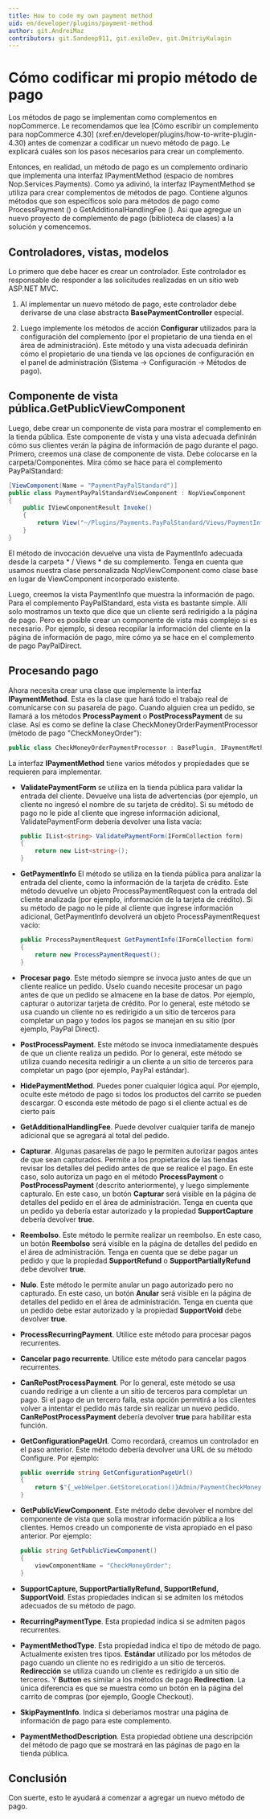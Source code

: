 ```yaml
---
title: How to code my own payment method
uid: en/developer/plugins/payment-method
author: git.AndreiMaz
contributors: git.Sandeep911, git.exileDev, git.DmitriyKulagin
---
```


# Cómo codificar mi propio método de pago

Los métodos de pago se implementan como complementos en nopCommerce. Le recomendamos que lea [Cómo escribir un complemento para nopCommerce 4.30] (xref:en/developer/plugins/how-to-write-plugin-4.30) antes de comenzar a codificar un nuevo método de pago. Le explicará cuáles son los pasos necesarios para crear un complemento.

Entonces, en realidad, un método de pago es un complemento ordinario que implementa una interfaz IPaymentMethod (espacio de nombres Nop.Services.Payments). Como ya adivinó, la interfaz IPaymentMethod se utiliza para crear complementos de métodos de pago. Contiene algunos métodos que son específicos solo para métodos de pago como ProcessPayment () o GetAdditionalHandlingFee (). Así que agregue un nuevo proyecto de complemento de pago (biblioteca de clases) a la solución y comencemos.

## Controladores, vistas, modelos

Lo primero que debe hacer es crear un controlador. Este controlador es responsable de responder a las solicitudes realizadas en un sitio web ASP.NET MVC.

1. Al implementar un nuevo método de pago, este controlador debe derivarse de una clase abstracta **BasePaymentController** especial.

1. Luego implemente los métodos de acción **Configurar** utilizados para la configuración del complemento (por el propietario de una tienda en el área de administración). Este método y una vista adecuada definirán cómo el propietario de una tienda ve las opciones de configuración en el panel de administración (Sistema → Configuración → Métodos de pago).

## Componente de vista pública.GetPublicViewComponent

Luego, debe crear un componente de vista para mostrar el complemento en la tienda pública. Este componente de vista y una vista adecuada definirán cómo sus clientes verán la página de información de pago durante el pago. Primero, creemos una clase de componente de vista. Debe colocarse en la carpeta/Componentes. Mira cómo se hace para el complemento PayPalStandard:

```csharp
[ViewComponent(Name = "PaymentPayPalStandard")]
public class PaymentPayPalStandardViewComponent : NopViewComponent
{
    public IViewComponentResult Invoke()
    {
        return View("~/Plugins/Payments.PayPalStandard/Views/PaymentInfo.cshtml");
    }
}
```

El método de invocación devuelve una vista de PaymentInfo adecuada desde la carpeta * / Views * de su complemento. Tenga en cuenta que usamos nuestra clase personalizada NopViewComponent como clase base en lugar de ViewComponent incorporado existente.

Luego, creemos la vista PaymentInfo que muestra la información de pago. Para el complemento PayPalStandard, esta vista es bastante simple. Allí solo mostramos un texto que dice que un cliente será redirigido a la página de pago. Pero es posible crear un componente de vista más complejo si es necesario. Por ejemplo, si desea recopilar la información del cliente en la página de información de pago, mire cómo ya se hace en el complemento de pago PayPalDirect.

## Procesando pago

Ahora necesita crear una clase que implemente la interfaz **IPaymentMethod**. Esta es la clase que hará todo el trabajo real de comunicarse con su pasarela de pago. Cuando alguien crea un pedido, se llamará a los métodos **ProcessPayment** o **PostProcessPayment** de su clase. Así es como se define la clase CheckMoneyOrderPaymentProcessor (método de pago "CheckMoneyOrder"):
```csharp
public class CheckMoneyOrderPaymentProcessor : BasePlugin, IPaymentMethod
```

La interfaz **IPaymentMethod** tiene varios métodos y propiedades que se requieren para implementar.

- **ValidatePaymentForm** se utiliza en la tienda pública para validar la entrada del cliente. Devuelve una lista de advertencias (por ejemplo, un cliente no ingresó el nombre de su tarjeta de crédito). Si su método de pago no le pide al cliente que ingrese información adicional, ValidatePaymentForm debería devolver una lista vacía:
    ```csharp
    public IList<string> ValidatePaymentForm(IFormCollection form)
    {
        return new List<string>();
    }
    ```

- **GetPaymentInfo** El método se utiliza en la tienda pública para analizar la entrada del cliente, como la información de la tarjeta de crédito. Este método devuelve un objeto ProcessPaymentRequest con la entrada del cliente analizada (por ejemplo, información de la tarjeta de crédito). Si su método de pago no le pide al cliente que ingrese información adicional, GetPaymentInfo devolverá un objeto ProcessPaymentRequest vacío:

    ```csharp
    public ProcessPaymentRequest GetPaymentInfo(IFormCollection form)
    {
        return new ProcessPaymentRequest();
    }
    ```

- **Procesar pago**. Este método siempre se invoca justo antes de que un cliente realice un pedido. Úselo cuando necesite procesar un pago antes de que un pedido se almacene en la base de datos. Por ejemplo, capturar o autorizar tarjeta de crédito. Por lo general, este método se usa cuando un cliente no es redirigido a un sitio de terceros para completar un pago y todos los pagos se manejan en su sitio (por ejemplo, PayPal Direct).
- **PostProcessPayment**. Este método se invoca inmediatamente después de que un cliente realiza un pedido. Por lo general, este método se utiliza cuando necesita redirigir a un cliente a un sitio de terceros para completar un pago (por ejemplo, PayPal estándar).
- **HidePaymentMethod**. Puedes poner cualquier lógica aquí. Por ejemplo, oculte este método de pago si todos los productos del carrito se pueden descargar. O esconda este método de pago si el cliente actual es de cierto país
- **GetAdditionalHandlingFee**. Puede devolver cualquier tarifa de manejo adicional que se agregará al total del pedido.
- **Capturar**. Algunas pasarelas de pago le permiten autorizar pagos antes de que sean capturados. Permite a los propietarios de las tiendas revisar los detalles del pedido antes de que se realice el pago. En este caso, solo autoriza un pago en el método **ProcessPayment** o **PostProcessPayment** (descrito anteriormente), y luego simplemente capturalo. En este caso, un botón **Capturar** será visible en la página de detalles del pedido en el área de administración. Tenga en cuenta que un pedido ya debería estar autorizado y la propiedad **SupportCapture** debería devolver **true**.
- **Reembolso**. Este método le permite realizar un reembolso. En este caso, un botón **Reembolso** será visible en la página de detalles del pedido en el área de administración. Tenga en cuenta que se debe pagar un pedido y que la propiedad **SupportRefund** o **SupportPartiallyRefund** debe devolver **true**.
- **Nulo**. Este método le permite anular un pago autorizado pero no capturado. En este caso, un botón **Anular** será visible en la página de detalles del pedido en el área de administración. Tenga en cuenta que un pedido debe estar autorizado y la propiedad **SupportVoid** debe devolver **true**.
- **ProcessRecurringPayment**. Utilice este método para procesar pagos recurrentes.
- **Cancelar pago recurrente**. Utilice este método para cancelar pagos recurrentes.
- **CanRePostProcessPayment**. Por lo general, este método se usa cuando redirige a un cliente a un sitio de terceros para completar un pago. Si el pago de un tercero falla, esta opción permitirá a los clientes volver a intentar el pedido más tarde sin realizar un nuevo pedido. **CanRePostProcessPayment** debería devolver **true** para habilitar esta función.
- **GetConfigurationPageUrl**. Como recordará, creamos un controlador en el paso anterior. Este método debería devolver una URL de su método Configure. Por ejemplo:

    ```csharp
    public override string GetConfigurationPageUrl()
    {
        return $"{_webHelper.GetStoreLocation()}Admin/PaymentCheckMoneyOrder/Configure";
    }
    ```

- **GetPublicViewComponent**. Este método debe devolver el nombre del componente de vista que solía mostrar información pública a los clientes. Hemos creado un componente de vista apropiado en el paso anterior. Por ejemplo:
    ```csharp
    public string GetPublicViewComponent()
    {
        viewComponentName = "CheckMoneyOrder";
    }
    ```

- **SupportCapture, SupportPartiallyRefund, SupportRefund, SupportVoid**. Estas propiedades indican si se admiten los métodos adecuados de su método de pago.
- **RecurringPaymentType**. Esta propiedad indica si se admiten pagos recurrentes.
- **PaymentMethodType**. Esta propiedad indica el tipo de método de pago. Actualmente existen tres tipos. **Estándar** utilizado por los métodos de pago cuando un cliente no es redirigido a un sitio de terceros. **Redirección** se utiliza cuando un cliente es redirigido a un sitio de terceros. Y **Button** es similar a los métodos de pago **Redirection**. La única diferencia es que se muestra como un botón en la página del carrito de compras (por ejemplo, Google Checkout).
- **SkipPaymentInfo**. Indica si deberíamos mostrar una página de información de pago para este complemento.
- **PaymentMethodDescription**. Esta propiedad obtiene una descripción del método de pago que se mostrará en las páginas de pago en la tienda pública.

## Conclusión

Con suerte, esto le ayudará a comenzar a agregar un nuevo método de pago.
